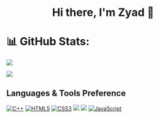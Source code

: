 <h1 style="text-align: center;">Hi there, I'm Zyad 👋</h1>

# 📊 GitHub Stats:
![](https://github-readme-stats.vercel.app/api?username=Zyad-Eltayabi&theme=radical&hide_border=true&include_all_commits=true&count_private=true)<br/>

<img src="https://github-readme-stats.vercel.app/api/top-langs/?username=Zyad-Eltayabi&layout=compact" /> 

## Languages & Tools Preference

[![C++](https://img.shields.io/badge/-C++-00599C?style=flat&logo=c++&link=https://github.com/hritik5102)](https://github.com/hritik5102)
[![HTML5](https://img.shields.io/badge/-HTML5-E34F26?style=flat&logo=html5&logoColor=white&link=https://github.com/BRdhanani)](https://github.com/BRdhanani) 
[![CSS3](https://img.shields.io/badge/-CSS3-1572B6?style=flat&logo=css3&link=https://github.com/BRdhanani)](https://github.com/BRdhanani) 
<img src="http://img.shields.io/badge/-Git-F1502F?style=flat&logo=git&logoColor=FFFFFF">
<img src="http://img.shields.io/badge/-Github-000000?style=flat&logo=github&logoColor=FFFFFF">
[![JavaScript](https://img.shields.io/badge/-JavaScript-black?style=flat&logo=javascript&link=https://github.com/hritik5102)](https://github.com/hritik5102)
